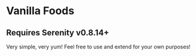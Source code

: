 # Vanilla Foods

## Requires Serenity v0.8.14+
Very simple, very yum! Feel free to use and extend for your own purposes!
